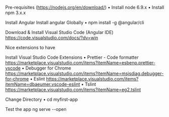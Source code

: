 
Pre-requisites (https://nodejs.org/en/download/)
	• Install node 6.9.x
	• Install npm 3.x.x

Install Angular
Install angular Globally
	• npm install -g @angular/cli

Download &  Install Visual Studio Code (Angular IDE)
https://code.visualstudio.com/docs/?dv=win



Nice extensions to have

Install Visual Studio Code Extensions
	• Prettier - Code formatter
	https://marketplace.visualstudio.com/items?itemName=esbenp.prettier-vscode
	• Debugger for Chrome
	https://marketplace.visualstudio.com/items?itemName=msjsdiag.debugger-for-chrome
	• Eslint
	https://marketplace.visualstudio.com/items?itemName=dbaeumer.vscode-eslint
	• Tslint
	https://marketplace.visualstudio.com/items?itemName=eg2.tslint
  
  
Change Directory
	• cd myfirst-app

Test the app
ng serve --open

